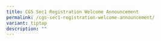 ```yaml
---
title: CGS Sec1 Registration Welcome Announcement
permalink: /cgs-sec1-registration-welcome-announcement/
variant: tiptap
description: ""
---
```


